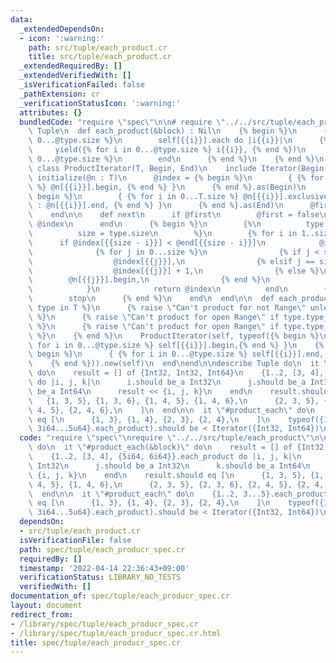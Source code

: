 ```yaml
---
data:
  _extendedDependsOn:
  - icon: ':warning:'
    path: src/tuple/each_product.cr
    title: src/tuple/each_product.cr
  _extendedRequiredBy: []
  _extendedVerifiedWith: []
  _isVerificationFailed: false
  _pathExtension: cr
  _verificationStatusIcon: ':warning:'
  attributes: {}
  bundledCode: "require \"spec\"\n\n# require \"../../src/tuple/each_product\"\nstruct\
    \ Tuple\n  def each_product(&block) : Nil\n    {% begin %}\n      {% for i in\
    \ 0...@type.size %}\n        self[{{i}}].each do |i{{i}}|\n      {% end %}\n \
    \     yield({% for i in 0...@type.size %} i{{i}}, {% end %})\n      {% for i in\
    \ 0...@type.size %}\n        end\n      {% end %}\n    {% end %}\n  end\n\n  private\
    \ class ProductIterator(T, Begin, End)\n    include Iterator(Begin)\n\n    def\
    \ initialize(@n : T)\n      @index = {% begin %}\n        { {% for i in 0...T.size\
    \ %} @n[{{i}}].begin, {% end %} }\n      {% end %}.as(Begin)\n      @end = {%\
    \ begin %}\n        { {% for i in 0...T.size %} @n[{{i}}].exclusive? ? @n[{{i}}].end.pred\
    \ : @n[{{i}}].end, {% end %} }\n      {% end %}.as(End)\n      @first = true\n\
    \    end\n\n    def next\n      if @first\n        @first = false\n        return\
    \ @index\n      end\n      {% begin %}\n        {%\n          type = @type.type_vars[0]\n\
    \          size = type.size\n        %}\n        {% for i in 1..size %}\n    \
    \      if @index[{{size - i}}] < @end[{{size - i}}]\n            @index = {\n\
    \              {% for j in 0...size %}\n                {% if j < size - i %}\n\
    \                  @index[{{j}}],\n                {% elsif j == size - i %}\n\
    \                  @index[{{j}}] + 1,\n                {% else %}\n          \
    \        @n[{{j}}].begin,\n                {% end %}\n              {% end %}\n\
    \            }\n            return @index\n          end\n        {% end %}\n\
    \        stop\n      {% end %}\n    end\n  end\n\n  def each_product\n    {% for\
    \ type in T %}\n      {% raise \"Can't product for not Range\" unless type < Range\
    \ %}\n      {% raise \"Can't product for open Range\" if type.type_vars[0].nilable?\
    \ %}\n      {% raise \"Can't product for open Range\" if type.type_vars[1].nilable?\
    \ %}\n    {% end %}\n    ProductIterator(self, typeof({% begin %}\n      { {%\
    \ for i in 0...@type.size %} self[{{i}}].begin,{% end %} }\n    {% end %}), typeof({%\
    \ begin %}\n      { {% for i in 0...@type.size %} self[{{i}}].end, {% end %} }\n\
    \    {% end %})).new(self)\n  end\nend\n\ndescribe Tuple do\n  it \"#product_each(&block)\"\
    \ do\n    result = [] of {Int32, Int32, Int64}\n    {1..2, [3, 4], {5i64, 6i64}}.each_product\
    \ do |i, j, k|\n      i.should be_a Int32\n      j.should be_a Int32\n      k.should\
    \ be_a Int64\n      result << {i, j, k}\n    end\n    result.should eq [\n   \
    \   {1, 3, 5}, {1, 3, 6}, {1, 4, 5}, {1, 4, 6},\n      {2, 3, 5}, {2, 3, 6}, {2,\
    \ 4, 5}, {2, 4, 6},\n    ]\n  end\n\n  it \"#product_each\" do\n    {1..2, 3...5}.each_product.to_a.should\
    \ eq [\n      {1, 3}, {1, 4}, {2, 3}, {2, 4},\n    ]\n    typeof({1i32..2u32,\
    \ 3i64...5u64}.each_product).should be < Iterator({Int32, Int64})\n  end\nend\n"
  code: "require \"spec\"\nrequire \"../../src/tuple/each_product\"\n\ndescribe Tuple\
    \ do\n  it \"#product_each(&block)\" do\n    result = [] of {Int32, Int32, Int64}\n\
    \    {1..2, [3, 4], {5i64, 6i64}}.each_product do |i, j, k|\n      i.should be_a\
    \ Int32\n      j.should be_a Int32\n      k.should be_a Int64\n      result <<\
    \ {i, j, k}\n    end\n    result.should eq [\n      {1, 3, 5}, {1, 3, 6}, {1,\
    \ 4, 5}, {1, 4, 6},\n      {2, 3, 5}, {2, 3, 6}, {2, 4, 5}, {2, 4, 6},\n    ]\n\
    \  end\n\n  it \"#product_each\" do\n    {1..2, 3...5}.each_product.to_a.should\
    \ eq [\n      {1, 3}, {1, 4}, {2, 3}, {2, 4},\n    ]\n    typeof({1i32..2u32,\
    \ 3i64...5u64}.each_product).should be < Iterator({Int32, Int64})\n  end\nend\n"
  dependsOn:
  - src/tuple/each_product.cr
  isVerificationFile: false
  path: spec/tuple/each_producr_spec.cr
  requiredBy: []
  timestamp: '2022-04-14 22:36:43+09:00'
  verificationStatus: LIBRARY_NO_TESTS
  verifiedWith: []
documentation_of: spec/tuple/each_producr_spec.cr
layout: document
redirect_from:
- /library/spec/tuple/each_producr_spec.cr
- /library/spec/tuple/each_producr_spec.cr.html
title: spec/tuple/each_producr_spec.cr
---
```

